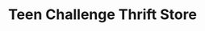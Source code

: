 ---
title: "Teen Challenge Thrift Store"
url: /portland/teen-challenge-thrift-store/
shop: charity
---